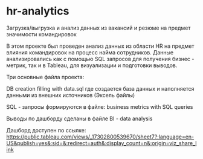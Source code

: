# hr-analytics

Загрузка/выгрузка и анализ данных из вакансий и резюме на предмет значимости командировок

В этом проекте был проведен анализ данных из области HR на предмет влияния командировок 
на процесс найма сотрудников. Данные анализировались как с помощью SQL запросов для 
получения бизнес - метрик, так и в Tableau, для визуализации и подготовки выводов.

Три основные файла проекта:

DB creation filling with data.sql где создается база данных
и наполняется данными из внешних источников (Эксель файлы)

SQL -  запросы формируются в файле: business metrics with SQL queries

Выводы по дашборду сделаны в файле BI - data analysis

Дашборд доступен по ссылке: https://public.tableau.com/views/_17302800539670/sheet7?:language=en-US&publish=yes&:sid=&:redirect=auth&:display_count=n&:origin=viz_share_link
